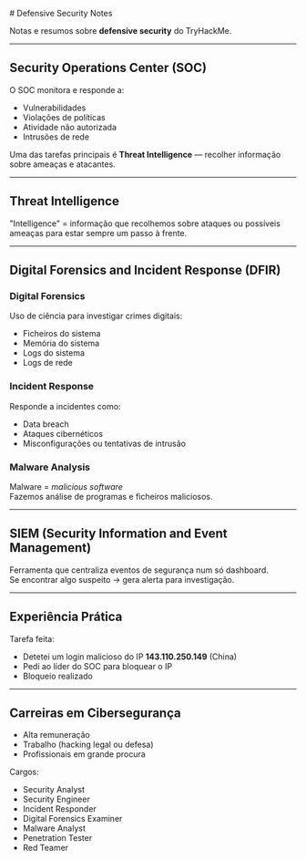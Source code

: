 #️ Defensive Security Notes

Notas e resumos sobre **defensive security** do TryHackMe.

---

## Security Operations Center (SOC)
O SOC monitora e responde a:
- Vulnerabilidades
- Violações de políticas
- Atividade não autorizada
- Intrusões de rede

Uma das tarefas principais é **Threat Intelligence** — recolher informação sobre ameaças e atacantes.

---

## Threat Intelligence
"Intelligence" = informação que recolhemos sobre ataques ou possíveis ameaças para estar sempre um passo à frente.

---

## Digital Forensics and Incident Response (DFIR)

###  Digital Forensics
Uso de ciência para investigar crimes digitais:
- Ficheiros do sistema
- Memória do sistema
- Logs do sistema
- Logs de rede

### Incident Response
Responde a incidentes como:
- Data breach
- Ataques cibernéticos
- Misconfigurações ou tentativas de intrusão

###  Malware Analysis
Malware = *malicious software*  
Fazemos análise de programas e ficheiros maliciosos.

---

## SIEM (Security Information and Event Management)
Ferramenta que centraliza eventos de segurança num só dashboard.  
Se encontrar algo suspeito → gera alerta para investigação.

---

## Experiência Prática
Tarefa feita:
- Detetei um login malicioso do IP **143.110.250.149** (China)
- Pedi ao líder do SOC para bloquear o IP
- Bloqueio realizado

---

## Carreiras em Cibersegurança
- Alta remuneração  
- Trabalho (hacking legal ou defesa)  
- Profissionais em grande procura  

Cargos:
- Security Analyst
- Security Engineer
- Incident Responder
- Digital Forensics Examiner
- Malware Analyst
- Penetration Tester
- Red Teamer

